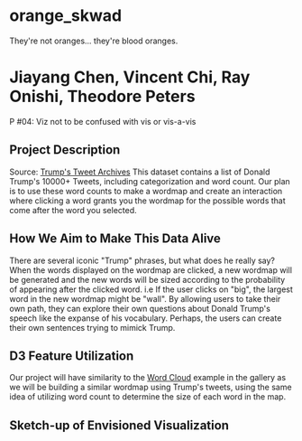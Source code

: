 # orange_skwad
They're not oranges... they're blood oranges.
# Jiayang Chen, Vincent Chi, Ray Onishi, Theodore Peters
P #04: Viz not to be confused with vis or vis-a-vis

## Project Description
Source: [Trump's Tweet Archives](http://www.trumptwitterarchive.com/)
This dataset contains a list of Donald Trump's 10000+ Tweets, including categorization and word count.
Our plan is to use these word counts to make a wordmap and create an interaction where clicking a word grants you the wordmap for the possible words that come after the word you selected.

## How We Aim to Make This Data Alive
There are several iconic "Trump" phrases, but what does he really say? 
When the words displayed on the wordmap are clicked, a new wordmap will be generated and the new words will be sized according to the probability of appearing after the clicked word. i.e If the user clicks on "big", the largest word in the new wordmap might be "wall". By allowing users to take their own path, they can explore their own questions about Donald Trump's speech like the expanse of his vocabulary. Perhaps, the users can create their own sentences trying to mimick Trump.
## D3 Feature Utilization
Our project will have similarity to the [Word Cloud](https://www.jasondavies.com/wordcloud/) example in the gallery as we will be building a similar wordmap using Trump's tweets, using the same idea of utilizing word count to determine the size of each word in the map. 
## Sketch-up of Envisioned Visualization
